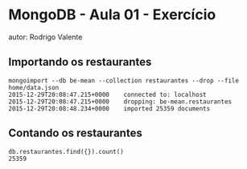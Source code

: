 # MongoDB - Aula 01 - Exercício
autor: Rodrigo Valente

## Importando os restaurantes
```
mongoimport --db be-mean --collection restaurantes --drop --file home/data.json 
2015-12-29T20:08:47.215+0000    connected to: localhost
2015-12-29T20:08:47.215+0000    dropping: be-mean.restaurantes
2015-12-29T20:08:48.234+0000    imported 25359 documents
```

## Contando os restaurantes
```
db.restaurantes.find({}).count()
25359
```
